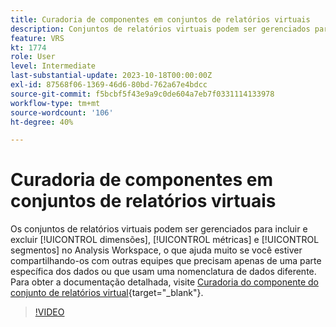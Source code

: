 ```yaml
---
title: Curadoria de componentes em conjuntos de relatórios virtuais
description: Conjuntos de relatórios virtuais podem ser gerenciados para incluir e excluir dimensões, métricas e segmentos no Analysis Workspace, o que ajuda muito se você estiver compartilhando-os com outras equipes que precisam apenas de uma parte específica dos dados ou que usam uma nomenclatura de dados diferente.
feature: VRS
kt: 1774
role: User
level: Intermediate
last-substantial-update: 2023-10-18T00:00:00Z
exl-id: 87568f06-1369-46d6-80bd-762a67e4bdcc
source-git-commit: f5bcbf5f43e9a9c0de604a7eb7f0331114133978
workflow-type: tm+mt
source-wordcount: '106'
ht-degree: 40%

---
```


# Curadoria de componentes em conjuntos de relatórios virtuais

Os conjuntos de relatórios virtuais podem ser gerenciados para incluir e excluir [!UICONTROL dimensões], [!UICONTROL métricas] e [!UICONTROL segmentos] no Analysis Workspace, o que ajuda muito se você estiver compartilhando-os com outras equipes que precisam apenas de uma parte específica dos dados ou que usam uma nomenclatura de dados diferente. Para obter a documentação detalhada, visite [Curadoria do componente do conjunto de relatórios virtual](https://experienceleague.adobe.com/docs/analytics/components/virtual-report-suites/vrs-components.html?lang=pt-BR){target="_blank"}.

>[!VIDEO](https://video.tv.adobe.com/v/23544/?quality=12&learn=on)
